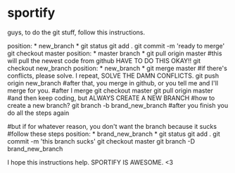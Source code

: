 # sportify

guys, to do the git stuff, follow this instructions.

position: * new_branch *
git status
git add .
git commit -m 'ready to merge'
git checkout master
position: * master branch *
git pull origin master #this will pull the newest code from github HAVE TO DO THIS OKAY!!
git checkout new_branch
position: * new_branch *
git merge master #if there's conflicts, please solve. I repeat, SOLVE THE DAMN CONFLICTS.
git push origin new_branch
#after that, you merge in github, or you tell me and I'll merge for you.
#after I merge
git checkout master
git pull origin master
#and then keep coding, but ALWAYS CREATE A NEW BRANCH
#how to create a new branch?
git branch -b brand_new_branch
#after you finish you do all the steps again


#but if for whatever reason, you don't want the branch because it sucks
#follow these steps
position: * brand_new_branch *
git status
git add .
git commit -m 'this branch sucks'
git checkout master
git branch -D brand_new_branch


I hope this instructions help.
SPORTIFY IS AWESOME. <3